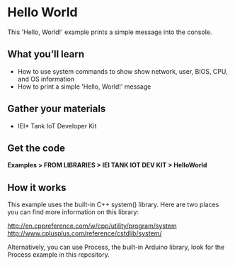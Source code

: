 # Hello World
This 'Hello, World!' example prints a simple message into the console.

## What you’ll learn
* How to use system commands to show show network, user, BIOS, CPU, and OS information
* How to print a simple 'Hello, World!' message

## Gather your materials
* IEI* Tank IoT Developer Kit

## Get the code
**Examples > FROM LIBRARIES > IEI TANK IOT DEV KIT > HelloWorld**

## How it works
This example uses the built-in C++ system() library. Here are two places you can find more information on this library:

http://en.cppreference.com/w/cpp/utility/program/system http://www.cplusplus.com/reference/cstdlib/system/

Alternatively, you can use Process, the built-in Arduino library, look for the Process example in this repository.

